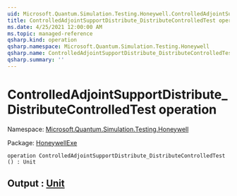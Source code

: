 ```yaml
---
uid: Microsoft.Quantum.Simulation.Testing.Honeywell.ControlledAdjointSupportDistribute_DistributeControlledTest
title: ControlledAdjointSupportDistribute_DistributeControlledTest operation
ms.date: 4/25/2021 12:00:00 AM
ms.topic: managed-reference
qsharp.kind: operation
qsharp.namespace: Microsoft.Quantum.Simulation.Testing.Honeywell
qsharp.name: ControlledAdjointSupportDistribute_DistributeControlledTest
qsharp.summary: ''
---
```


# ControlledAdjointSupportDistribute_DistributeControlledTest operation

Namespace: [Microsoft.Quantum.Simulation.Testing.Honeywell](xref:Microsoft.Quantum.Simulation.Testing.Honeywell)

Package: [HoneywellExe](https://nuget.org/packages/HoneywellExe)




```qsharp
operation ControlledAdjointSupportDistribute_DistributeControlledTest () : Unit
```


## Output : [Unit](xref:microsoft.quantum.qsharp.valueliterals#unit-literal)

